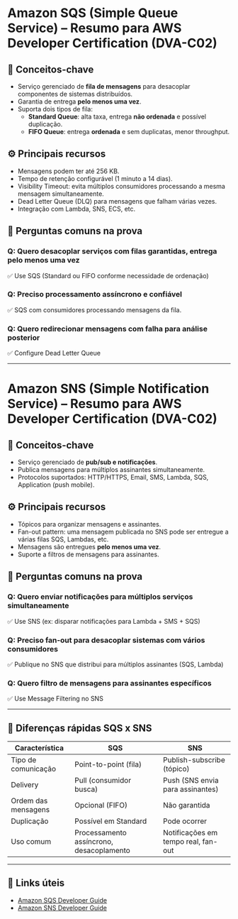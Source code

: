 # Amazon SQS (Simple Queue Service) – Resumo para AWS Developer Certification (DVA-C02)

## 🧠 Conceitos-chave
- Serviço gerenciado de **fila de mensagens** para desacoplar componentes de sistemas distribuídos.
- Garantia de entrega **pelo menos uma vez**.
- Suporta dois tipos de fila:
  - **Standard Queue**: alta taxa, entrega **não ordenada** e possível duplicação.
  - **FIFO Queue**: entrega **ordenada** e sem duplicatas, menor throughput.

## ⚙️ Principais recursos
- Mensagens podem ter até 256 KB.
- Tempo de retenção configurável (1 minuto a 14 dias).
- Visibility Timeout: evita múltiplos consumidores processando a mesma mensagem simultaneamente.
- Dead Letter Queue (DLQ) para mensagens que falham várias vezes.
- Integração com Lambda, SNS, ECS, etc.

## 🧪 Perguntas comuns na prova

### Q: Quero desacoplar serviços com filas garantidas, entrega pelo menos uma vez
✅ Use SQS (Standard ou FIFO conforme necessidade de ordenação)

### Q: Preciso processamento assíncrono e confiável
✅ SQS com consumidores processando mensagens da fila.

### Q: Quero redirecionar mensagens com falha para análise posterior
✅ Configure Dead Letter Queue

---

# Amazon SNS (Simple Notification Service) – Resumo para AWS Developer Certification (DVA-C02)

## 🧠 Conceitos-chave
- Serviço gerenciado de **pub/sub e notificações**.
- Publica mensagens para múltiplos assinantes simultaneamente.
- Protocolos suportados: HTTP/HTTPS, Email, SMS, Lambda, SQS, Application (push mobile).

## ⚙️ Principais recursos
- Tópicos para organizar mensagens e assinantes.
- Fan-out pattern: uma mensagem publicada no SNS pode ser entregue a várias filas SQS, Lambdas, etc.
- Mensagens são entregues **pelo menos uma vez**.
- Suporte a filtros de mensagens para assinantes.

## 🧪 Perguntas comuns na prova

### Q: Quero enviar notificações para múltiplos serviços simultaneamente
✅ Use SNS (ex: disparar notificações para Lambda + SMS + SQS)

### Q: Preciso fan-out para desacoplar sistemas com vários consumidores
✅ Publique no SNS que distribui para múltiplos assinantes (SQS, Lambda)

### Q: Quero filtro de mensagens para assinantes específicos
✅ Use Message Filtering no SNS

---

## 📌 Diferenças rápidas SQS x SNS
| Característica         | SQS                         | SNS                             |
|-----------------------|-----------------------------|--------------------------------|
| Tipo de comunicação   | Point-to-point (fila)        | Publish-subscribe (tópico)      |
| Delivery              | Pull (consumidor busca)      | Push (SNS envia para assinantes)|
| Ordem das mensagens   | Opcional (FIFO)              | Não garantida                   |
| Duplicação           | Possível em Standard          | Pode ocorrer                   |
| Uso comum             | Processamento assíncrono, desacoplamento | Notificações em tempo real, fan-out |

---

## 🔗 Links úteis
- [Amazon SQS Developer Guide](https://docs.aws.amazon.com/AWSSimpleQueueService/latest/SQSDeveloperGuide/welcome.html)
- [Amazon SNS Developer Guide](https://docs.aws.amazon.com/sns/latest/dg/welcome.html)

